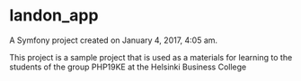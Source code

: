 landon_app
==========

A Symfony project created on January 4, 2017, 4:05 am.

This project is a sample project that is used as a materials for learning to the students of the group PHP19KE at the Helsinki Business College